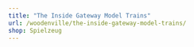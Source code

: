 ```yaml
---
title: "The Inside Gateway Model Trains"
url: /woodenville/the-inside-gateway-model-trains/
shop: Spielzeug
---
```

